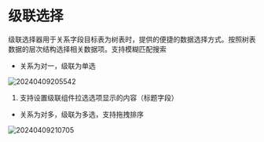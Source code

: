 # 级联选择

级联选择器用于关系字段目标表为树表时，提供的便捷的数据选择方式。按照树表数据的层次结构选择相关数据项。支持模糊匹配搜索

- 关系为对一，级联为单选

![20240409205542](https://nocobase-docs.oss-cn-beijing.aliyuncs.com/20240409205542.png)

1. 支持设置级联组件拉选选项显示的内容（标题字段）

- 关系为对多，级联为多选，支持拖拽排序

![20240409210705](https://nocobase-docs.oss-cn-beijing.aliyuncs.com/20240409210705.png)